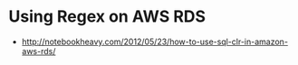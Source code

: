 # Using Regex on AWS RDS

* http://notebookheavy.com/2012/05/23/how-to-use-sql-clr-in-amazon-aws-rds/